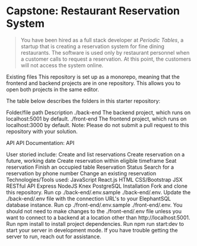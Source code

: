 # Capstone: Restaurant Reservation System

> You have been hired as a full stack developer at _Periodic Tables_, a startup that is creating a reservation system for fine dining restaurants.
> The software is used only by restaurant personnel when a customer calls to request a reservation.
> At this point, the customers will not access the system online.

Existing files
This repository is set up as a monorepo, meaning that the frontend and backend projects are in one repository. This allows you to open both projects in the same editor.

The table below describes the folders in this starter repository:

Folder/file path	Description
./back-end	The backend project, which runs on localhost:5001 by default.
./front-end	The frontend project, which runs on localhost:3000 by default.
Note: Please do not submit a pull request to this repository with your solution.

API
API Documentation: API

User storied include:
Create and list reservations
Create reservation on a future, working date
Create reservation within eligible timeframe
Seat reservation
Finish an occupied table
Reservation Status
Search for a reservation by phone number
Change an existing reservation
Technologies/Tools used:
JavaScript
React.js
HTML
CSS/Bootstrap
JSX
RESTful API
Express
NodeJS
Knex
PostgreSQL
Installation
Fork and clone this repository.
Run cp ./back-end/.env.sample ./back-end/.env.
Update the ./back-end/.env file with the connection URL's to your ElephantSQL database instance.
Run cp ./front-end/.env.sample ./front-end/.env.
You should not need to make changes to the ./front-end/.env file unless you want to connect to a backend at a location other than http://localhost:5001.
Run npm install to install project dependencies.
Run npm run start:dev to start your server in development mode.
If you have trouble getting the server to run, reach out for assistance.
